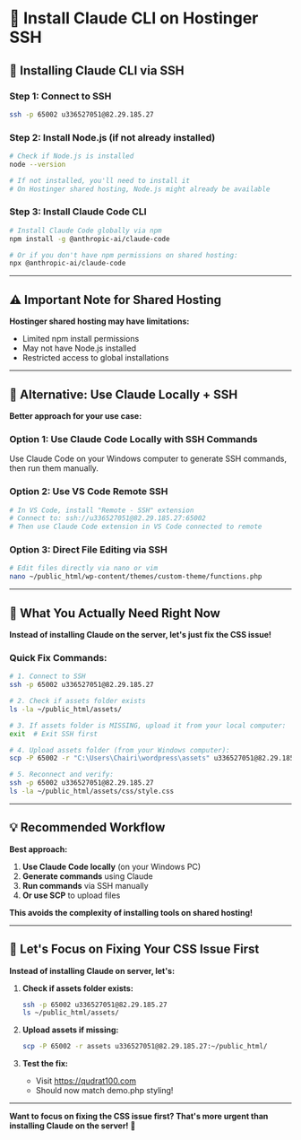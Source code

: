 # 🤖 Install Claude CLI on Hostinger SSH

## 🎯 Installing Claude CLI via SSH

### Step 1: Connect to SSH
```bash
ssh -p 65002 u336527051@82.29.185.27
```

### Step 2: Install Node.js (if not already installed)
```bash
# Check if Node.js is installed
node --version

# If not installed, you'll need to install it
# On Hostinger shared hosting, Node.js might already be available
```

### Step 3: Install Claude Code CLI
```bash
# Install Claude Code globally via npm
npm install -g @anthropic-ai/claude-code

# Or if you don't have npm permissions on shared hosting:
npx @anthropic-ai/claude-code
```

---

## ⚠️ Important Note for Shared Hosting

**Hostinger shared hosting may have limitations:**
- Limited npm install permissions
- May not have Node.js installed
- Restricted access to global installations

---

## 🔄 Alternative: Use Claude Locally + SSH

**Better approach for your use case:**

### Option 1: Use Claude Code Locally with SSH Commands
Use Claude Code on your Windows computer to generate SSH commands, then run them manually.

### Option 2: Use VS Code Remote SSH
```bash
# In VS Code, install "Remote - SSH" extension
# Connect to: ssh://u336527051@82.29.185.27:65002
# Then use Claude Code extension in VS Code connected to remote
```

### Option 3: Direct File Editing via SSH
```bash
# Edit files directly via nano or vim
nano ~/public_html/wp-content/themes/custom-theme/functions.php
```

---

## 🎯 What You Actually Need Right Now

**Instead of installing Claude on the server, let's just fix the CSS issue!**

### Quick Fix Commands:
```bash
# 1. Connect to SSH
ssh -p 65002 u336527051@82.29.185.27

# 2. Check if assets folder exists
ls -la ~/public_html/assets/

# 3. If assets folder is MISSING, upload it from your local computer:
exit  # Exit SSH first

# 4. Upload assets folder (from your Windows computer):
scp -P 65002 -r "C:\Users\Chairi\wordpress\assets" u336527051@82.29.185.27:~/public_html/

# 5. Reconnect and verify:
ssh -p 65002 u336527051@82.29.185.27
ls -la ~/public_html/assets/css/style.css
```

---

## 💡 Recommended Workflow

**Best approach:**
1. **Use Claude Code locally** (on your Windows PC)
2. **Generate commands** using Claude
3. **Run commands** via SSH manually
4. **Or use SCP** to upload files

**This avoids the complexity of installing tools on shared hosting!**

---

## 🚀 Let's Focus on Fixing Your CSS Issue First

**Instead of installing Claude on server, let's:**

1. **Check if assets folder exists:**
   ```bash
   ssh -p 65002 u336527051@82.29.185.27
   ls ~/public_html/assets/
   ```

2. **Upload assets if missing:**
   ```bash
   scp -P 65002 -r assets u336527051@82.29.185.27:~/public_html/
   ```

3. **Test the fix:**
   - Visit https://qudrat100.com
   - Should now match demo.php styling!

---

**Want to focus on fixing the CSS issue first? That's more urgent than installing Claude on the server! 🎯**